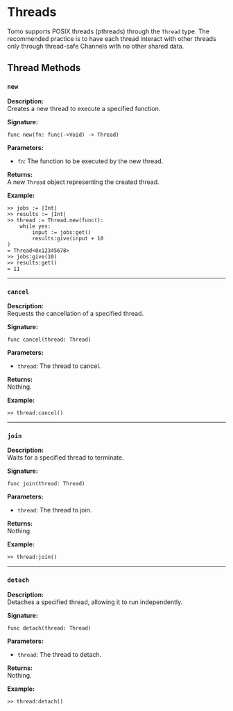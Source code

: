 # Threads

Tomo supports POSIX threads (pthreads) through the `Thread` type. The
recommended practice is to have each thread interact with other threads only
through thread-safe Channels with no other shared data.

## Thread Methods

### `new`

**Description:**  
Creates a new thread to execute a specified function.

**Signature:**  
```tomo
func new(fn: func(->Void) -> Thread)
```

**Parameters:**

- `fn`: The function to be executed by the new thread.

**Returns:**  
A new `Thread` object representing the created thread.

**Example:**  
```tomo
>> jobs := |Int|
>> results := |Int|
>> thread := Thread.new(func():
    while yes:
        input := jobs:get()
        results:give(input + 10
)
= Thread<0x12345678>
>> jobs:give(10)
>> results:get()
= 11
```

---

### `cancel`

**Description:**  
Requests the cancellation of a specified thread.

**Signature:**  
```tomo
func cancel(thread: Thread)
```

**Parameters:**

- `thread`: The thread to cancel.

**Returns:**  
Nothing.

**Example:**  
```tomo
>> thread:cancel()
```

---

### `join`

**Description:**  
Waits for a specified thread to terminate.

**Signature:**  
```tomo
func join(thread: Thread)
```

**Parameters:**

- `thread`: The thread to join.

**Returns:**  
Nothing.

**Example:**  
```tomo
>> thread:join()
```

---

### `detach`

**Description:**  
Detaches a specified thread, allowing it to run independently.

**Signature:**  
```tomo
func detach(thread: Thread)
```

**Parameters:**

- `thread`: The thread to detach.

**Returns:**  
Nothing.

**Example:**  
```tomo
>> thread:detach()
```
